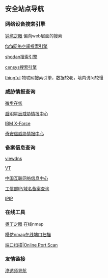 ## 安全站点导航



### 网络设备搜索引擎

[钟馗之眼](https://www.zoomeye.org/)   偏向web层面的搜索

[fofa网络空间搜索引擎](https://fofa.so/)

[shodan搜索引擎](https://www.shodan.io/)

[censys搜索引擎](https://censys.io/)

[thingful](https://www.thingful.net/)   物联网搜索引擎，数据较老，境内访问较慢


### 威胁情报查询

[微步在线](https://x.threatbook.cn/query)

[启明星辰威胁情报中心](https://www.venuseye.com.cn/)

[IBM X-Force](https://exchange.xforce.ibmcloud.com/)

[奇安信威胁情报中心](https://ti.qianxin.com/)


### 备案信息查询

[viewdns](https://viewdns.info/)

[VT](https://www.virustotal.com/gui/home/search)

[中国互联网络信息中心](https://cnnic.net.cn/)

[工信部IP/域名备案查询](http://beian.miit.gov.cn/publish/query/indexFirst.action)

[IPIP](https://www.ipip.net/)

### 在线工具

[奥丁之眼](http://www.scanip.cn/)  在线nmap

[模仿nmap在线端口扫描](http://nmap.online-domain-tools.com/)

[端口扫描|Online Port Scan](http://www.t1shopper.com/tools/port-scan/#)




### 友情链接 

[渗透师导航](https://www.shentoushi.top/)
